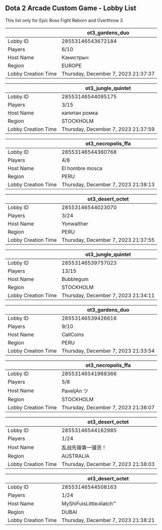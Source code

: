 ## Dota 2 Arcade Custom Game - Lobby List

This list only for Epic Boss Fight Reborn and Overthrow 3

|  | ot3_gardens_duo |
| ------ | ------ |
| Lobby ID | 28553146543672184 |
| Players | 6/10 |
| Host Name | Канистрыч |
| Region | EUROPE |
| Lobby Creation Time | Thursday, December 7, 2023 21:37:37 |


|  | ot3_jungle_quintet |
| ------ | ------ |
| Lobby ID | 28553146544095175 |
| Players | 3/15 |
| Host Name | капитан ромка |
| Region | STOCKHOLM |
| Lobby Creation Time | Thursday, December 7, 2023 21:37:59 |


|  | ot3_necropolis_ffa |
| ------ | ------ |
| Lobby ID | 28553146544360768 |
| Players | 4/8 |
| Host Name | El hombre mosca |
| Region | PERU |
| Lobby Creation Time | Thursday, December 7, 2023 21:38:13 |


|  | ot3_desert_octet |
| ------ | ------ |
| Lobby ID | 28553146544023070 |
| Players | 3/24 |
| Host Name | Yonwalther |
| Region | PERU |
| Lobby Creation Time | Thursday, December 7, 2023 21:37:55 |


|  | ot3_jungle_quintet |
| ------ | ------ |
| Lobby ID | 28553146539757023 |
| Players | 13/15 |
| Host Name | Bubblegum |
| Region | STOCKHOLM |
| Lobby Creation Time | Thursday, December 7, 2023 21:34:11 |


|  | ot3_gardens_duo |
| ------ | ------ |
| Lobby ID | 28553146539426616 |
| Players | 9/10 |
| Host Name | CallCoins |
| Region | PERU |
| Lobby Creation Time | Thursday, December 7, 2023 21:33:54 |


|  | ot3_necropolis_ffa |
| ------ | ------ |
| Lobby ID | 28553146541968366 |
| Players | 5/8 |
| Host Name | PaveljAn ツ |
| Region | STOCKHOLM |
| Lobby Creation Time | Thursday, December 7, 2023 21:36:07 |


|  | ot3_desert_octet |
| ------ | ------ |
| Lobby ID | 28553146544162985 |
| Players | 1/24 |
| Host Name | 乱战先锋第一骚货！ |
| Region | AUSTRALIA |
| Lobby Creation Time | Thursday, December 7, 2023 21:38:03 |


|  | ot3_desert_octet |
| ------ | ------ |
| Lobby ID | 28553146544508163 |
| Players | 1/24 |
| Host Name | MyShiFuisLittleℬiatch™ |
| Region | DUBAI |
| Lobby Creation Time | Thursday, December 7, 2023 21:38:21 |


